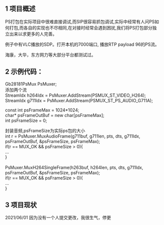 1 项目概述
---

PS打包在实际项目中很难直接调试,而SIP很容易抓包调试,实际中经常有人问PS如何打包,而各自的实现也不尽相同,在对接时经常会遇到困扰,我们将PS打包部分独立出来以求更多的人完善。

例子中有VLC播放的SDP。打开本机的7000端口, 播放RTP payload 96的PS流。

海康，大华，东方网力等大部分平台都测试过。



2 示例代码：<br>
---
Gb28181PsMux PsMuxer;<br>
添加两个流<br>
StreamIdx h264Idx = PsMuxer.AddStream(PSMUX_ST_VIDEO_H264);<br>
StreamIdx g711Idx = PsMuxer.AddStream(PSMUX_ST_PS_AUDIO_G711A);<br>

const int psFrameMax = 1024\*1024;<br>
char* psFrameOutBuf = new char[psFrameMax];<br>
int psFrameSize = 0;<br>

封装音频,psFrameSize为实际ps包的大小<br>
int r = PsMuxer.MuxAudioFrame(g711buf, g711len, pts, dts, g711Idx, psFrameOutBuf, &psFrameSize, psFrameMax);<br>
if(r == MUX_OK && psFrameSize > 0){<br>
    ...<br>
}<br><br>
PsMuxer.MuxH264SingleFrame(h263buf, h264len, pts, dts, g711Idx, psFrameOutBuf, &psFrameSize, psFrameMax);<br>
if(r == MUX_OK && psFrameSize > 0){<br>
    ...<br>
}<br>

3 项目现状
---
2021/06/01 因为没有一个人提交更改，我很生气，停更
